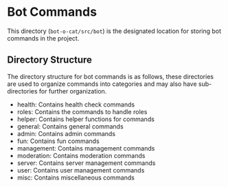 # Bot Commands

This directory (`bot-o-cat/src/bot`) is the designated location for storing bot commands in the project.

## Directory Structure

The directory structure for bot commands is as follows, these directories are used to organize commands into categories and may also have sub-directories for further organization.

- health: Contains health check commands
- roles: Contains the commands to handle roles
- helper: Contains helper functions for commands
- general: Contains general commands
- admin: Contains admin commands
- fun: Contains fun commands
- management: Contains management commands
- moderation: Contains moderation commands
- server: Contains server management commands
- user: Contains user management commands
- misc: Contains miscellaneous commands
